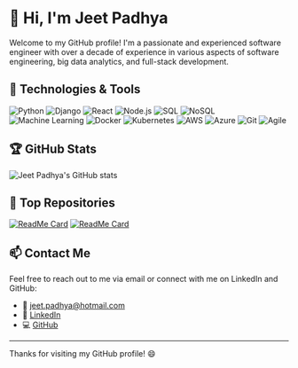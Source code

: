# 👋 Hi, I'm Jeet Padhya

Welcome to my GitHub profile! I'm a passionate and experienced software engineer with over a decade of experience in various aspects of software engineering, big data analytics, and full-stack development.

## 🔧 Technologies & Tools

![Python](https://img.shields.io/badge/-Python-000?&logo=Python)
![Django](https://img.shields.io/badge/-Django-000?&logo=Django)
![React](https://img.shields.io/badge/-React-000?&logo=React)
![Node.js](https://img.shields.io/badge/-Node.js-000?&logo=Node.js)
![SQL](https://img.shields.io/badge/-SQL-000?&logo=MySQL)
![NoSQL](https://img.shields.io/badge/-NoSQL-000?&logo=MongoDB)
![Machine Learning](https://img.shields.io/badge/-Machine%20Learning-000?&logo=TensorFlow)
![Docker](https://img.shields.io/badge/-Docker-000?&logo=Docker)
![Kubernetes](https://img.shields.io/badge/-Kubernetes-000?&logo=Kubernetes)
![AWS](https://img.shields.io/badge/-AWS-000?&logo=Amazon-AWS)
![Azure](https://img.shields.io/badge/-Azure-000?&logo=Microsoft-Azure)
![Git](https://img.shields.io/badge/-Git-000?&logo=Git)
![Agile](https://img.shields.io/badge/-Agile-000?&logo=Agile)

## 🏆 GitHub Stats

![Jeet Padhya's GitHub stats](https://github-readme-stats.vercel.app/api?username=jeetpadhya&show_icons=true&theme=radical)

## 🌟 Top Repositories

[![ReadMe Card](https://github-readme-stats.vercel.app/api/pin/?username=jeetpadhya&repo=developer-resume&theme=radical)](https://github.com/jeetpadhya/developer-resume)
[![ReadMe Card](https://github-readme-stats.vercel.app/api/pin/?username=jeetpadhya&repo=some-other-repo&theme=radical)](https://github.com/jeetpadhya/some-other-repo)

## 📫 Contact Me

Feel free to reach out to me via email or connect with me on LinkedIn and GitHub:

- 📧 [jeet.padhya@hotmail.com](mailto:jeet.padhya@hotmail.com)
- 💼 [LinkedIn](https://www.linkedin.com/in/jeetpadhya)
- 💻 [GitHub](https://github.com/jeetpadhya)

---

Thanks for visiting my GitHub profile! 😄
